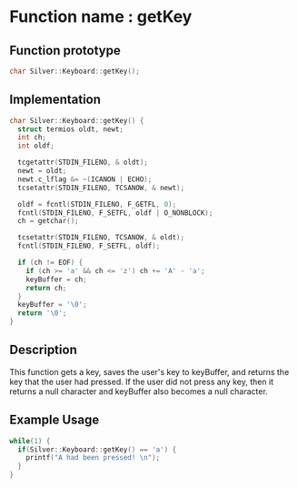 # Function name : getKey

## Function prototype

```cpp
char Silver::Keyboard::getKey();
```

## Implementation

```cpp
char Silver::Keyboard::getKey() {
  struct termios oldt, newt;
  int ch;
  int oldf;

  tcgetattr(STDIN_FILENO, & oldt);
  newt = oldt;
  newt.c_lflag &= ~(ICANON | ECHO);
  tcsetattr(STDIN_FILENO, TCSANOW, & newt);

  oldf = fcntl(STDIN_FILENO, F_GETFL, 0);
  fcntl(STDIN_FILENO, F_SETFL, oldf | O_NONBLOCK);
  ch = getchar();

  tcsetattr(STDIN_FILENO, TCSANOW, & oldt);
  fcntl(STDIN_FILENO, F_SETFL, oldf);

  if (ch != EOF) {
    if (ch >= 'a' && ch <= 'z') ch += 'A' - 'a';
    keyBuffer = ch;
    return ch;
  }
  keyBuffer = '\0';
  return '\0';
}
```

## Description
This function gets a key, saves the user's key to keyBuffer, and returns the key that the user had pressed. If the user did not press any key, then it returns a null character 
and keyBuffer also becomes a null character.

## Example Usage
```cpp
while(1) {
  if(Silver::Keyboard::getKey() == 'a') {
    printf("A had been pressed! \n");
  }
}
```

